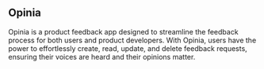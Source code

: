 ## Opinia

Opinia is a product feedback app designed to streamline the feedback process for both users and product developers. With Opinia, users have the power to effortlessly create, read, update, and delete feedback requests, ensuring their voices are heard and their opinions matter.
